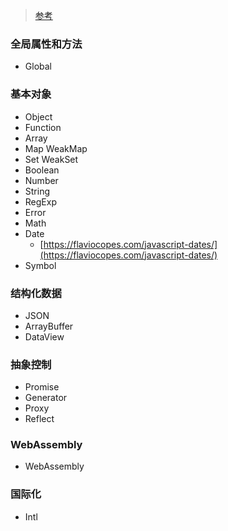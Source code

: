 > [参考](https://developer.mozilla.org/zh-CN/docs/Web/JavaScript/Reference/Global_Objects)

### 全局属性和方法
- Global

### 基本对象
- Object
- Function
- Array
- Map WeakMap
- Set WeakSet
- Boolean
- Number
- String
- RegExp
- Error
- Math
- Date
  + [https://flaviocopes.com/javascript-dates/](https://flaviocopes.com/javascript-dates/)
- Symbol

### 结构化数据
- JSON
- ArrayBuffer
- DataView

### 抽象控制
- Promise
- Generator
- Proxy
- Reflect

### WebAssembly
- WebAssembly

### 国际化
- Intl